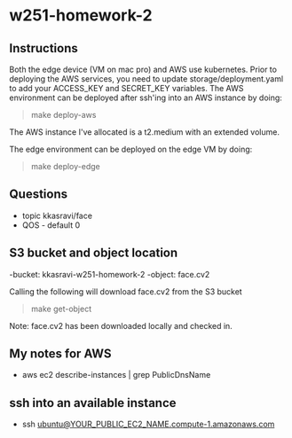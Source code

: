 # w251-homework-2

## Instructions

Both the edge device (VM on mac pro) and AWS use kubernetes.
Prior to deploying the AWS services, you need to update storage/deployment.yaml
to add your ACCESS_KEY and SECRET_KEY variables. The AWS environment can be deployed 
after ssh'ing into an AWS instance by doing:

> make deploy-aws

The AWS instance I've allocated is a t2.medium with an extended volume.

The edge environment can be deployed on the edge VM by doing:

> make deploy-edge

## Questions

- topic  kkasravi/face
- QOS - default 0

## S3 bucket and object location

-bucket: kkasravi-w251-homework-2
-object: face.cv2

Calling the following will download face.cv2 from the S3 bucket

> make get-object

Note: face.cv2 has been downloaded locally and checked in.

## My notes for AWS

- aws ec2 describe-instances | grep PublicDnsName

## ssh into an available instance

- ssh ubuntu@YOUR_PUBLIC_EC2_NAME.compute-1.amazonaws.com
